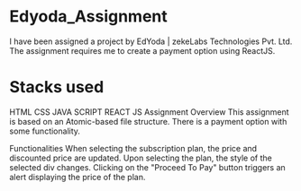 # Edyoda_Assignment
  I have been assigned a project by EdYoda | zekeLabs Technologies Pvt. Ltd. The assignment requires me to create a payment option using ReactJS.

# Stacks used
  HTML
  CSS
  JAVA SCRIPT
  REACT JS
Assignment Overview
This assignment is based on an Atomic-based file structure.
There is a payment option with some functionality.

Functionalities
When selecting the subscription plan, the price and discounted price are updated.
Upon selecting the plan, the style of the selected div changes.
Clicking on the "Proceed To Pay" button triggers an alert displaying the price of the plan.

